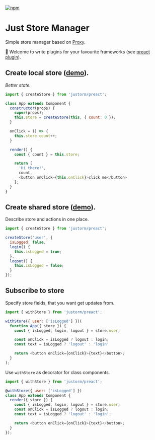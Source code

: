 [![npm](https://img.shields.io/npm/dm/justorm?style=flat-square)](https://www.npmjs.com/package/justorm)

Just Store Manager
====
Simple store manager based on [Proxy](https://developer.mozilla.org/en/docs/Web/JavaScript/Reference/Global_Objects/Proxy).

🌈 Welcome to write plugins for your favourite frameworks (see [preact plugin](src/preact/index.js)).

## Create local store ([demo](https://codesandbox.io/s/justorm-local-store-4tsn7)).

_Better state._

```js
import { createStore } from 'justorm/preact';

class App extends Component {
  constructor(props) {
    super(props);
    this.store = createStore(this, { count: 0 });
  }

  onClick = () => {
    this.store.count++;
  }

  render() {
    const { count } = this.store;

    return [
      'Hi there!',
      count,
      <button onClick={this.onClick}>click me</button>
    ];
  }
}

```

## Create shared store ([demo](https://codesandbox.io/s/justorm-shared-store-yb5jg)).

Describe store and actions in one place.

```js
import { createStore } from 'justorm/preact';

createStore('user', {
  isLogged: false,
  login() {
    this.isLogged = true;
  },
  logout() {
    this.isLogged = false;
  }
});
```

## Subscribe to store

Specify store fields, that you want get updates from.

```js
import { withStore } from 'justorm/preact';

withStore({ user: ['isLogged'] })(
  function App({ store }) {
    const { isLogged, login, logout } = store.user;

    const onClick = isLogged ? logout : login;
    const text = isLogged ? 'logout' : 'login'

    return <button onClick={onClick}>{text}</button>;
  }
);
```

Use `withStore` as decorator for class components.

```js
import { withStore } from 'justorm/preact';

@withStore({ user: ['isLogged'] })
class App extends Component {
  render({ store }) {
    const { isLogged, login, logout } = store.user;
    const onClick = isLogged ? logout : login;
    const text = isLogged ? 'logout' : 'login';

    return <button onClick={onClick}>{text}</button>;
  }
});
````
